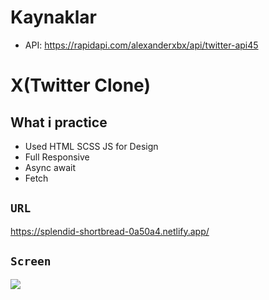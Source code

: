 # Kaynaklar

- API: https://rapidapi.com/alexanderxbx/api/twitter-api45

# X(Twitter Clone)

## What i practice

- Used HTML SCSS JS for Design
- Full Responsive
- Async await
- Fetch

## `URL`

https://splendid-shortbread-0a50a4.netlify.app/

## `Screen`

![](screen.gif)
